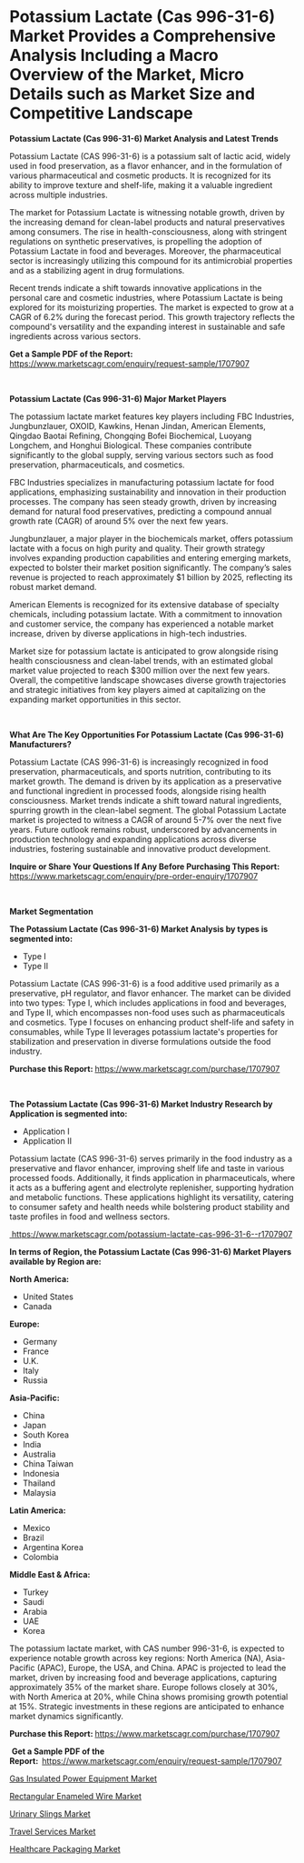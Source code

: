<p><h1>Potassium Lactate (Cas 996-31-6) Market Provides a Comprehensive Analysis Including a Macro Overview of the Market, Micro Details such as Market Size and Competitive Landscape</h1></p><p><strong>Potassium Lactate (Cas 996-31-6) Market Analysis and Latest Trends</strong></p>
<p><p>Potassium Lactate (CAS 996-31-6) is a potassium salt of lactic acid, widely used in food preservation, as a flavor enhancer, and in the formulation of various pharmaceutical and cosmetic products. It is recognized for its ability to improve texture and shelf-life, making it a valuable ingredient across multiple industries.</p><p>The market for Potassium Lactate is witnessing notable growth, driven by the increasing demand for clean-label products and natural preservatives among consumers. The rise in health-consciousness, along with stringent regulations on synthetic preservatives, is propelling the adoption of Potassium Lactate in food and beverages. Moreover, the pharmaceutical sector is increasingly utilizing this compound for its antimicrobial properties and as a stabilizing agent in drug formulations.</p><p>Recent trends indicate a shift towards innovative applications in the personal care and cosmetic industries, where Potassium Lactate is being explored for its moisturizing properties. The market is expected to grow at a CAGR of 6.2% during the forecast period. This growth trajectory reflects the compound's versatility and the expanding interest in sustainable and safe ingredients across various sectors.</p></p>
<p><strong>Get a Sample PDF of the Report:&nbsp;</strong> <a href="https://www.marketscagr.com/enquiry/request-sample/1707907?utm_campaign=1349&utm_medium=2&utm_source=Github&utm_content=ia&utm_term=07102024&utm_id=potassium-lactate-cas-996-31-6">https://www.marketscagr.com/enquiry/request-sample/1707907</a></p>
<p>&nbsp;</p>
<p><strong>Potassium Lactate (Cas 996-31-6) Major Market Players</strong></p>
<p><p>The potassium lactate market features key players including FBC Industries, Jungbunzlauer, OXOID, Kawkins, Henan Jindan, American Elements, Qingdao Baotai Refining, Chongqing Bofei Biochemical, Luoyang Longchem, and Honghui Biological. These companies contribute significantly to the global supply, serving various sectors such as food preservation, pharmaceuticals, and cosmetics.</p><p>FBC Industries specializes in manufacturing potassium lactate for food applications, emphasizing sustainability and innovation in their production processes. The company has seen steady growth, driven by increasing demand for natural food preservatives, predicting a compound annual growth rate (CAGR) of around 5% over the next few years.</p><p>Jungbunzlauer, a major player in the biochemicals market, offers potassium lactate with a focus on high purity and quality. Their growth strategy involves expanding production capabilities and entering emerging markets, expected to bolster their market position significantly. The company’s sales revenue is projected to reach approximately $1 billion by 2025, reflecting its robust market demand.</p><p>American Elements is recognized for its extensive database of specialty chemicals, including potassium lactate. With a commitment to innovation and customer service, the company has experienced a notable market increase, driven by diverse applications in high-tech industries.</p><p>Market size for potassium lactate is anticipated to grow alongside rising health consciousness and clean-label trends, with an estimated global market value projected to reach $300 million over the next few years. Overall, the competitive landscape showcases diverse growth trajectories and strategic initiatives from key players aimed at capitalizing on the expanding market opportunities in this sector.</p></p>
<p>&nbsp;</p>
<p><strong>What Are The Key Opportunities For Potassium Lactate (Cas 996-31-6) Manufacturers?</strong></p>
<p><p>Potassium Lactate (CAS 996-31-6) is increasingly recognized in food preservation, pharmaceuticals, and sports nutrition, contributing to its market growth. The demand is driven by its application as a preservative and functional ingredient in processed foods, alongside rising health consciousness. Market trends indicate a shift toward natural ingredients, spurring growth in the clean-label segment. The global Potassium Lactate market is projected to witness a CAGR of around 5-7% over the next five years. Future outlook remains robust, underscored by advancements in production technology and expanding applications across diverse industries, fostering sustainable and innovative product development.</p></p>
<p><strong>Inquire or Share Your Questions If Any Before Purchasing This Report:</strong> <a href="https://www.marketscagr.com/enquiry/pre-order-enquiry/1707907?utm_campaign=1349&utm_medium=2&utm_source=Github&utm_content=ia&utm_term=07102024&utm_id=potassium-lactate-cas-996-31-6">https://www.marketscagr.com/enquiry/pre-order-enquiry/1707907</a></p>
<p>&nbsp;</p>
<p><strong>Market Segmentation</strong></p>
<p><strong>The Potassium Lactate (Cas 996-31-6) Market Analysis by types is segmented into:</strong></p>
<p><ul><li>Type I</li><li>Type II</li></ul></p>
<p><p>Potassium Lactate (CAS 996-31-6) is a food additive used primarily as a preservative, pH regulator, and flavor enhancer. The market can be divided into two types: Type I, which includes applications in food and beverages, and Type II, which encompasses non-food uses such as pharmaceuticals and cosmetics. Type I focuses on enhancing product shelf-life and safety in consumables, while Type II leverages potassium lactate's properties for stabilization and preservation in diverse formulations outside the food industry.</p></p>
<p><strong>Purchase this Report:&nbsp;</strong><a href="https://www.marketscagr.com/purchase/1707907?utm_campaign=1349&utm_medium=2&utm_source=Github&utm_content=ia&utm_term=07102024&utm_id=potassium-lactate-cas-996-31-6">https://www.marketscagr.com/purchase/1707907</a></p>
<p>&nbsp;</p>
<p><strong>The Potassium Lactate (Cas 996-31-6) Market Industry Research by Application is segmented into:</strong></p>
<p><ul><li>Application I</li><li>Application II</li></ul></p>
<p><p>Potassium lactate (CAS 996-31-6) serves primarily in the food industry as a preservative and flavor enhancer, improving shelf life and taste in various processed foods. Additionally, it finds application in pharmaceuticals, where it acts as a buffering agent and electrolyte replenisher, supporting hydration and metabolic functions. These applications highlight its versatility, catering to consumer safety and health needs while bolstering product stability and taste profiles in food and wellness sectors.</p></p>
<p><a href="https://www.marketscagr.com/potassium-lactate-cas-996-31-6--r1707907?utm_campaign=1349&utm_medium=2&utm_source=Github&utm_content=ia&utm_term=07102024&utm_id=potassium-lactate-cas-996-31-6">&nbsp;https://www.marketscagr.com/potassium-lactate-cas-996-31-6--r1707907</a></p>
<p><strong>In terms of Region, the Potassium Lactate (Cas 996-31-6) Market Players available by Region are:</strong></p>
<p>
    <p> <strong> North America: </strong>
        <ul>
            <li>United States</li>
            <li>Canada</li>
        </ul>
        </p> 
    <p> <strong> Europe: </strong>
        <ul>
            <li>Germany</li>
            <li>France</li>
            <li>U.K.</li>
            <li>Italy</li>
            <li>Russia</li>
        </ul>
        </p> 
    <p> <strong> Asia-Pacific: </strong>
        <ul>
            <li>China</li>
            <li>Japan</li>
            <li>South Korea</li>
            <li>India</li>
            <li>Australia</li>
            <li>China Taiwan</li>
            <li>Indonesia</li>
            <li>Thailand</li>
            <li>Malaysia</li>
        </ul>
        </p> 
    <p> <strong> Latin America: </strong>
        <ul>
            <li>Mexico</li>
            <li>Brazil</li>
            <li>Argentina Korea</li>
            <li>Colombia</li>
        </ul>
        </p> 
    <p> <strong> Middle East & Africa: </strong>
        <ul>
            <li>Turkey</li>
            <li>Saudi</li>
            <li>Arabia</li>
            <li>UAE</li>
            <li>Korea</li>
        </ul>
    </p>
    </p>
<p><p>The potassium lactate market, with CAS number 996-31-6, is expected to experience notable growth across key regions: North America (NA), Asia-Pacific (APAC), Europe, the USA, and China. APAC is projected to lead the market, driven by increasing food and beverage applications, capturing approximately 35% of the market share. Europe follows closely at 30%, with North America at 20%, while China shows promising growth potential at 15%. Strategic investments in these regions are anticipated to enhance market dynamics significantly.</p></p>
<p><strong>Purchase this Report: </strong><a href="https://www.marketscagr.com/purchase/1707907?utm_campaign=1349&utm_medium=2&utm_source=Github&utm_content=ia&utm_term=07102024&utm_id=potassium-lactate-cas-996-31-6">https://www.marketscagr.com/purchase/1707907</a></p>
<p>&nbsp;<strong>Get a Sample PDF of the Report:&nbsp;&nbsp;</strong><a href="https://www.marketscagr.com/enquiry/request-sample/1707907?utm_campaign=1349&utm_medium=2&utm_source=Github&utm_content=ia&utm_term=07102024&utm_id=potassium-lactate-cas-996-31-6">https://www.marketscagr.com/enquiry/request-sample/1707907</a></p>
<p><strong></strong></p>
<p><p><a href="https://issuu.com/reportprime-2/docs/gas-insulated-power-equipment-marke_d5944ff12c28ed?utm_campaign=1349&utm_medium=2&utm_source=Github&utm_content=ia&utm_term=07102024&utm_id=potassium-lactate-cas-996-31-6">Gas Insulated Power Equipment Market</a></p><p><a href="https://issuu.com/reportprime-2/docs/rectangular-enameled-wire-market-si_77455ba1381689?utm_campaign=1349&utm_medium=2&utm_source=Github&utm_content=ia&utm_term=07102024&utm_id=potassium-lactate-cas-996-31-6">Rectangular Enameled Wire Market</a></p><p><a href="https://www.linkedin.com/pulse/urinary-slings-market-trends-focusing-insight-forecast-xblie?utm_campaign=1349&utm_medium=2&utm_source=Github&utm_content=ia&utm_term=07102024&utm_id=potassium-lactate-cas-996-31-6">Urinary Slings Market</a></p><p><a href="https://www.linkedin.com/pulse/travel-services-ecosystem-mapping-innovation-value-chains-fba2e?utm_campaign=1349&utm_medium=2&utm_source=Github&utm_content=ia&utm_term=07102024&utm_id=potassium-lactate-cas-996-31-6">Travel Services Market</a></p><p><a href="https://www.linkedin.com/pulse/healthcare-packaging-industry-forecast-market-shifts-strategic-wwy1c?utm_campaign=1349&utm_medium=2&utm_source=Github&utm_content=ia&utm_term=07102024&utm_id=potassium-lactate-cas-996-31-6">Healthcare Packaging Market</a></p></p>